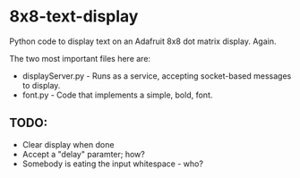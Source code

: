 # 8x8-text-display
Python code to display text on an Adafruit 8x8 dot matrix display. Again.

The two most important files here are:
 * displayServer.py - Runs as a service, accepting socket-based messages to display.
 * font.py - Code that implements a simple, bold, font.

## TODO:
 * Clear display when done
 * Accept a "delay" paramter; how?
 * Somebody is eating the input whitespace - who?
